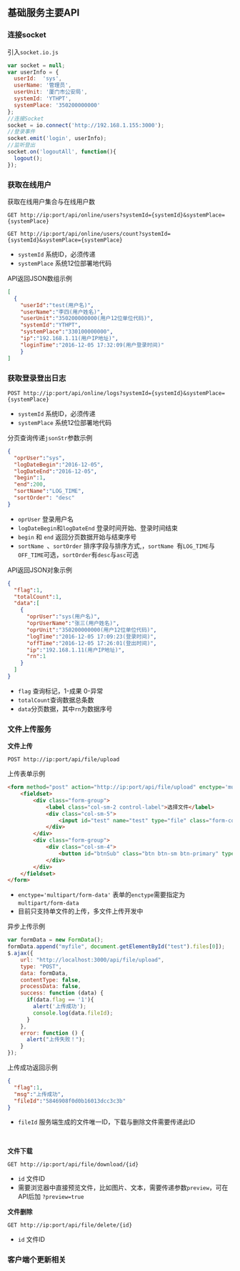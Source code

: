 ##  基础服务主要API

### 连接socket

引入`socket.io.js`

```javascript
var socket = null;
var userInfo = {
  userId:  'sys',
  userName: '管理员',
  userUnit: '厦门市公安局',
  systemId: 'YTHPT',
  systemPlace: '350200000000'
};
//连接Socket
socket = io.connect('http://192.168.1.155:3000');
//登录事件
socket.emit('login', userInfo);
//监听登出
socket.on('logoutAll', function(){
  logout();
});
```



### 获取在线用户

获取在线用户集合与在线用户数

```http
GET http://ip:port/api/online/users?systemId={systemId}&systemPlace={systemPlace}
```

```http
GET http://ip:port/api/online/users/count?systemId={systemId}&systemPlace={systemPlace}
```

- `systemId`  系统ID，必须传递
- `systemPlace` 系统12位部署地代码

API返回JSON数组示例

```json
[
  {
  	"userId":"test(用户名)",
  	"userName":"李四(用户姓名)",
  	"userUnit":"350200000000(用户12位单位代码)",
  	"systemId":"YTHPT",
 	"systemPlace":"330100000000",
    "ip":"192.168.1.11(用户IP地址)",
  	"loginTime":"2016-12-05 17:32:09(用户登录时间)"
	}
]
```



### 获取登录登出日志

```http
POST http://ip:port/api/online/logs?systemId={systemId}&systemPlace={systemPlace}
```

- `systemId`  系统ID，必须传递
- `systemPlace` 系统12位部署地代码

分页查询传递`jsonStr`参数示例

```json
{
  "oprUser":"sys",
  "logDateBegin":"2016-12-05",
  "logDateEnd":"2016-12-05",
  "begin":1,
  "end":200,
  "sortName":"LOG_TIME",
  "sortOrder": "desc"
}
```

* `oprUser` 登录用户名
* `logDateBegin`和`logDateEnd` 登录时间开始、登录时间结束
* `begin` 和 `end` 返回分页数据开始与结束序号
* `sortName `、`sortOrder` 排序字段与排序方式,，`sortName `有`LOG_TIME`与`OFF_TIME`可选，`sortOrder`有`desc`与`asc`可选

API返回JSON对象示例

```json
{
  "flag":1,  
  "totalCount":1,
  "data":[
    {
      "oprUser":"sys(用户名)",
      "oprUserName":"张三(用户姓名)",
      "oprUnit":"350200000000(用户12位单位代码)",
      "logTime":"2016-12-05 17:09:23(登录时间)",
      "offTime":"2016-12-05 17:26:01(登出时间)",
      "ip":"192.168.1.11(用户IP地址)",
      "rn":1
    }
  ]
}
```

* `flag` 查询标记，1-成果 0-异常
* `totalCount`查询数据总条数
* `data`分页数据，其中`rn`为数据序号



### 文件上传服务

**文件上传**

```http
POST http://ip:port/api/file/upload
```

上传表单示例

```html
<form method="post" action="http://ip:port/api/file/upload" enctype='multipart/form-data'>
    <fieldset>
        <div class="form-group">
            <label class="col-sm-2 control-label">选择文件</label>
            <div class="col-sm-5">
                <input id="test" name="test" type="file" class="form-control" />
            </div>
        </div>
        <div class="form-group">
            <div class="col-sm-4">
                <button id="btnSub" class="btn btn-sm btn-primary" type="submit">上 传</button>
            </div>
        </div>
    </fieldset>
</form>
```

* `enctype='multipart/form-data'` 表单的`enctype`需要指定为`multipart/form-data`
* 目前只支持单文件的上传，多文件上传开发中

异步上传示例

```javascript
var formData = new FormData();
formData.append("myfile", document.getElementById("test").files[0]);   
$.ajax({
    url: "http://localhost:3000/api/file/upload",
    type: "POST",
    data: formData,
    contentType: false,
    processData: false,
    success: function (data) {
      if(data.flag == '1'){
        alert('上传成功');
        console.log(data.fileId);
      }
    },
    error: function () {
      alert("上传失败！");
    }
});
```

上传成功返回示例

```json
{
  "flag":1,
  "msg":"上传成功",
  "fileId":"5846908f0d0b16013dcc3c3b"
}
```

* `fileId` 服务端生成的文件唯一ID，下载与删除文件需要传递此ID

  ​

**文件下载**

```http
GET http://ip:port/api/file/download/{id}
```

* `id`  文件ID
* 需要浏览器中直接预览文件，比如图片、文本，需要传递参数`preview`，可在API后加 `?preview=true`

**文件删除**

```http
GET http://ip:port/api/file/delete/{id}
```

* `id`  文件ID

### 客户端个更新相关

